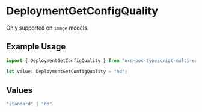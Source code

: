 # DeploymentGetConfigQuality

Only supported on `image` models.

## Example Usage

```typescript
import { DeploymentGetConfigQuality } from "orq-poc-typescript-multi-env-version/models/operations";

let value: DeploymentGetConfigQuality = "hd";
```

## Values

```typescript
"standard" | "hd"
```